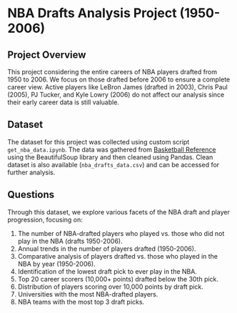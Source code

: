 # NBA Drafts Analysis Project (1950-2006)

## Project Overview
This project considering the entire careers of NBA players drafted from 1950 to 2006. We focus on those drafted before 2006 to ensure a complete career view. Active players like LeBron James (drafted in 2003), Chris Paul (2005), PJ Tucker, and Kyle Lowry (2006) do not affect our analysis since their early career data is still valuable.

## Dataset 
The dataset for this project was collected using custom script `get_nba_data.ipynb`. The data was gathered from [Basketball Reference](https://www.basketball-reference.com/) using the BeautifulSoup library and then cleaned using Pandas.
Clean dataset is also available (`nba_drafts_data.csv`) and can be accessed for further analysis.

## Questions
Through this dataset, we explore various facets of the NBA draft and player progression, focusing on:
1. The number of NBA-drafted players who played vs. those who did not play in the NBA (drafts 1950-2006).
2. Annual trends in the number of players drafted (1950-2006).
3. Comparative analysis of players drafted vs. those who played in the NBA by year (1950-2006).
4. Identification of the lowest draft pick to ever play in the NBA.
5. Top 20 career scorers (10,000+ points) drafted below the 30th pick.
6. Distribution of players scoring over 10,000 points by draft pick.
7. Universities with the most NBA-drafted players.
8. NBA teams with the most top 3 draft picks.


